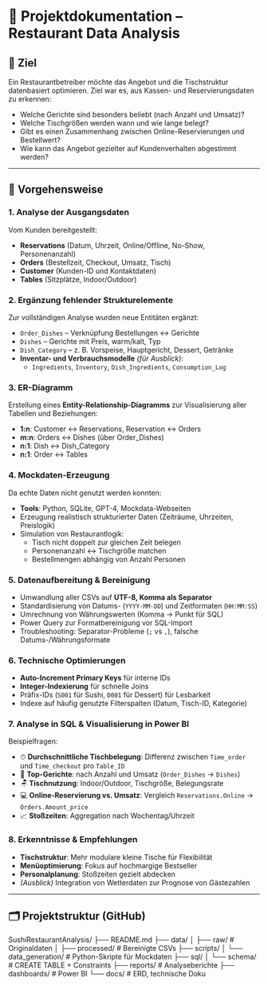 # 📄 Projektdokumentation – Restaurant Data Analysis

## 🎯 Ziel
Ein Restaurantbetreiber möchte das Angebot und die Tischstruktur datenbasiert optimieren. Ziel war es, aus Kassen- und Reservierungsdaten zu erkennen:
- Welche Gerichte sind besonders beliebt (nach Anzahl und Umsatz)?
- Welche Tischgrößen werden wann und wie lange belegt?
- Gibt es einen Zusammenhang zwischen Online-Reservierungen und Bestellwert?
- Wie kann das Angebot gezielter auf Kundenverhalten abgestimmt werden?

---

## 🧠 Vorgehensweise

### 1. Analyse der Ausgangsdaten
Vom Kunden bereitgestellt:
- **Reservations** (Datum, Uhrzeit, Online/Offline, No-Show, Personenanzahl)
- **Orders** (Bestellzeit, Checkout, Umsatz, Tisch)
- **Customer** (Kunden-ID und Kontaktdaten)
- **Tables** (Sitzplätze, Indoor/Outdoor)

### 2. Ergänzung fehlender Strukturelemente
Zur vollständigen Analyse wurden neue Entitäten ergänzt:
- `Order_Dishes` – Verknüpfung Bestellungen ↔ Gerichte
- `Dishes` – Gerichte mit Preis, warm/kalt, Typ
- `Dish_Category` – z. B. Vorspeise, Hauptgericht, Dessert, Getränke
- **Inventar- und Verbrauchsmodelle** *(für Ausblick)*:
  - `Ingredients`, `Inventory`, `Dish_Ingredients`, `Consumption_Log`

### 3. ER-Diagramm
Erstellung eines **Entity-Relationship-Diagramms** zur Visualisierung aller Tabellen und Beziehungen:
- **1:n**: Customer ↔ Reservations, Reservation ↔ Orders
- **m:n**: Orders ↔ Dishes (über Order_Dishes)
- **n:1**: Dish ↔ Dish_Category
- **n:1**: Order ↔ Tables

### 4. Mockdaten-Erzeugung
Da echte Daten nicht genutzt werden konnten:
- **Tools**: Python, SQLite, GPT-4, Mockdata-Webseiten
- Erzeugung realistisch strukturierter Daten (Zeiträume, Uhrzeiten, Preislogik)
- Simulation von Restaurantlogik:
  - Tisch nicht doppelt zur gleichen Zeit belegen
  - Personenanzahl ↔ Tischgröße matchen
  - Bestellmengen abhängig von Anzahl Personen

### 5. Datenaufbereitung & Bereinigung
- Umwandlung aller CSVs auf **UTF-8, Komma als Separator**
- Standardisierung von Datums- (`YYYY-MM-DD`) und Zeitformaten (`HH:MM:SS`)
- Umrechnung von Währungswerten (Komma → Punkt für SQL)
- Power Query zur Formatbereinigung vor SQL-Import
- Troubleshooting: Separator-Probleme (`;` vs `,`), falsche Datums-/Währungsformate

### 6. Technische Optimierungen
- **Auto-Increment Primary Keys** für interne IDs
- **Integer-Indexierung** für schnelle Joins
- Präfix-IDs (`S001` für Sushi, `D001` für Dessert) für Lesbarkeit
- Indexe auf häufig genutzte Filterspalten (Datum, Tisch-ID, Kategorie)

### 7. Analyse in SQL & Visualisierung in Power BI
Beispielfragen:
- ⏱ **Durchschnittliche Tischbelegung**: Differenz zwischen `Time_order` und `Time_checkout` pro `Table_ID`
- 🍣 **Top-Gerichte**: nach Anzahl und Umsatz (`Order_Dishes` → `Dishes`)
- 🪑 **Tischnutzung**: Indoor/Outdoor, Tischgröße, Belegungsrate
- 💻 **Online-Reservierung vs. Umsatz**: Vergleich `Reservations.Online` → `Orders.Amount_price`
- 📈 **Stoßzeiten**: Aggregation nach Wochentag/Uhrzeit

### 8. Erkenntnisse & Empfehlungen
- **Tischstruktur**: Mehr modulare kleine Tische für Flexibilität
- **Menüoptimierung**: Fokus auf hochmargige Bestseller
- **Personalplanung**: Stoßzeiten gezielt abdecken
- *(Ausblick)* Integration von Wetterdaten zur Prognose von Gästezahlen

---

## 🗂 Projektstruktur (GitHub)
SushiRestaurantAnalysis/
├── README.md
├── data/
│ ├── raw/ # Originaldaten
│ ├── processed/ # Bereinigte CSVs
├── scripts/
│ └── data_generation/ # Python-Skripte für Mockdaten
├── sql/
│ └── schema/ # CREATE TABLE + Constraints
├── reports/ # Analyseberichte
├── dashboards/ # Power BI
└── docs/ # ERD, technische Doku